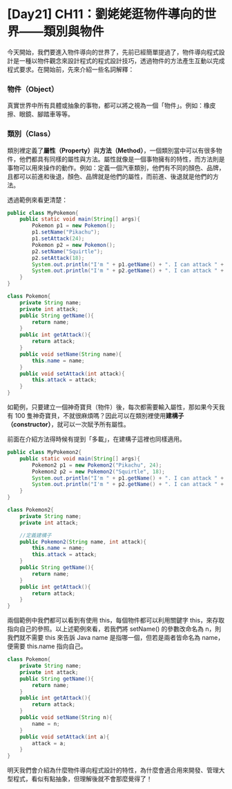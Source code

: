 # [Day21] CH11：劉姥姥逛物件導向的世界——類別與物件

今天開始，我們要進入物件導向的世界了，先前已經簡單提過了，物件導向程式設計是一種以物件觀念來設計程式的程式設計技巧，透過物件的方法產生互動以完成程式要求。在開始前，先來介紹一些名詞解釋：

### 物件（Object）

真實世界中所有具體或抽象的事物，都可以將之視為一個「物件」。例如：橡皮擦、眼鏡、腳踏車等等。

### 類別（Class）

類別裡定義了<b>屬性（Property）</b>與<b>方法（Method）</b>，一個類別當中可以有很多物件，他們都具有同樣的屬性與方法。屬性就像是一個事物擁有的特性，而方法則是事物可以用來操作的動作。例如：定義一個汽車類別，他們有不同的顏色、品牌，且都可以前進和後退，顏色、品牌就是他們的屬性，而前進、後退就是他們的方法。

透過範例來看更清楚：

```java
public class MyPokemon{
    public static void main(String[] args){
        Pokemon p1 = new Pokemon();
        p1.setName("Pikachu");
        p1.setAttack(24);
        Pokemon p2 = new Pokemon();
        p2.setName("Squirtle");
        p2.setAttack(18);
        System.out.println("I'm " + p1.getName() + ". I can attack " + p1.getAttack());
        System.out.println("I'm " + p2.getName() + ". I can attack " + p2.getAttack());
    }
}

class Pokemon{
    private String name;
    private int attack;
    public String getName(){
        return name;
    }
    public int getAttack(){
        return attack;
    }
    public void setName(String name){
        this.name = name;
    }
    public void setAttack(int attack){
        this.attack = attack;
    }
}
```

如範例，只要建立一個神奇寶貝（物件）後，每次都需要輸入屬性，那如果今天我有 100 隻神奇寶貝，不就很麻煩嗎？因此可以在類別裡使用<b>建構子（constructor）</b>，就可以一次賦予所有屬性。

前面在介紹方法得時候有提到「多載」，在建構子這裡也同樣適用。

```java
public class MyPokemon2{
    public static void main(String[] args){
        Pokemon2 p1 = new Pokemon2("Pikachu", 24);
        Pokemon2 p2 = new Pokemon2("Squirtle", 18);
        System.out.println("I'm " + p1.getName() + ". I can attack " + p1.getAttack());
        System.out.println("I'm " + p2.getName() + ". I can attack " + p2.getAttack());
    }
}

class Pokemon2{
    private String name;
    private int attack;

    //定義建構子
    public Pokemon2(String name, int attack){
        this.name = name;
        this.attack = attack;
    }
    public String getName(){
        return name;
    }
    public int getAttack(){
        return attack;
    }
}
```

兩個範例中我們都可以看到有使用 this，每個物件都可以利用關鍵字 this，來存取指向自己的參照。以上述範例來看，若我們將 setName() 的參數改命名為 n，則我們就不需要 this 來告訴 Java name 是指哪一個，但若是兩者皆命名為 name，便需要 this.name 指向自己。

```java
class Pokemon{
    private String name;
    private int attack;
    public String getName(){
        return name;
    }
    public int getAttack(){
        return attack;
    }
    public void setName(String n){
        name = n;
    }
    public void setAttack(int a){
        attack = a;
    }
}
```

明天我們會介紹為什麼物件導向程式設計的特性，為什麼會適合用來開發、管理大型程式，看似有點抽象，但理解後就不會那麼覺得了！
